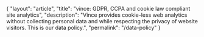 {
  "layout": "article",
  "title": "vince: GDPR, CCPA and cookie law compliant site analytics",
  "description": "Vince provides cookie-less web analytics without collecting personal data and while respecting the privacy of website visitors. This is our data policy.",
  "permalink": "/data-policy"
}


